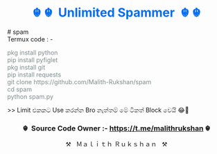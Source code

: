 <h1 style="text-align:center"><span style="color:#006ef5">☬ ☬&nbsp; Unlimited Spammer&nbsp; ☬ ☬</span></h1>

<p># spam<br />
Termux code : -</p>

<p><span style="color:#7f8c8d">pkg install python<br />
pip install pyfiglet<br />
pkg install git<br />
pip install requests<br />
git clone https://github.com/Malith-Rukshan/spam<br />
cd spam<br />
python spam.py</span></p>

<p>&gt;&gt; Limit එකකට Use කරන්න Bro නැත්තම් මේ ටිකත් Block වෙයි 😂🤚</p>

<h3 style="text-align:center">☬&nbsp;&nbsp;Source Code Owner :- <a href="https://t.me/malithrukshan">https://t.me/malithrukshan</a>&nbsp;☬</h3>

<p style="text-align:center">⚒&nbsp; &nbsp;Ｍａｌｉｔｈ Ｒｕｋｓｈａｎ&nbsp; &nbsp;⚒</p>
